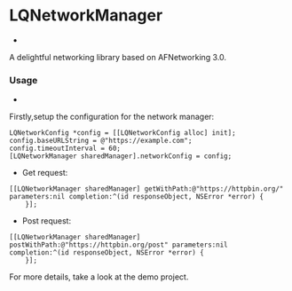 # LQNetworkManager
-

A delightful networking library based on AFNetworking 3.0.

### Usage
-
Firstly,setup the configuration for the network manager:

```
LQNetworkConfig *config = [[LQNetworkConfig alloc] init];
config.baseURLString = @"https://example.com";
config.timeoutInterval = 60;
[LQNetworkManager sharedManager].networkConfig = config;
```

* Get request:

```
[[LQNetworkManager sharedManager] getWithPath:@"https://httpbin.org/" parameters:nil completion:^(id responseObject, NSError *error) {
    }];
```

* Post request:

```
[[LQNetworkManager sharedManager] postWithPath:@"https://httpbin.org/post" parameters:nil completion:^(id responseObject, NSError *error) {
    }];
```

For more details, take a look at the demo project.

